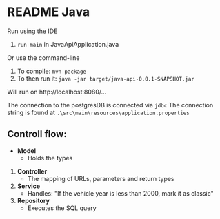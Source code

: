 # README Java
Run using the IDE
1. `run main` in JavaApiApplication.java

Or use the command-line
1. To compile: `mvn package`
2. To then run it: `java -jar target/java-api-0.0.1-SNAPSHOT.jar`

Will run on http://localhost:8080/...

The connection to the postgresDB is connected via `jdbc`
The connection string is found at `.\src\main\resources\application.properties`

## Controll flow:
- **Model**
    - Holds the types
1. **Controller**
    - The mapping of URLs, parameters and return types
2. **Service**
    - Handles: "If the vehicle year is less than 2000, mark it as classic"
3. **Repository**
    - Executes the SQL query
